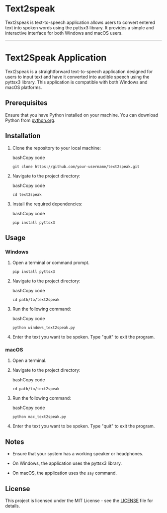 # Text2speak


Text2speak is text-to-speech application allows users to convert entered text into spoken words using the pyttsx3 library. It provides a simple and interactive interface for both Windows and macOS users.

---

# Text2Speak Application

Text2speak is a straightforward text-to-speech application designed for users to input text and have it converted into audible speech using the pyttsx3 library. This application is compatible with both Windows and macOS platforms.

## Prerequisites

Ensure that you have Python installed on your machine. You can download Python from [python.org](https://www.python.org/).

## Installation

1. Clone the repository to your local machine:
    
    bashCopy code
    
    `git clone https://github.com/your-username/text2speak.git`
    
2. Navigate to the project directory:
    
    bashCopy code
    
    `cd text2speak`
    
3. Install the required dependencies:
    
    bashCopy code
    
    `pip install pyttsx3`
    

## Usage

### Windows

1. Open a terminal or command prompt.

    `pip install pyttsx3`
    
    
2. Navigate to the project directory:
    
    bashCopy code
    
    `cd path/to/text2speak`
    
3. Run the following command:
    
    bashCopy code
    
    `python windows_text2speak.py`
    
4. Enter the text you want to be spoken. Type "quit" to exit the program.
    

### macOS

1. Open a terminal.
    
2. Navigate to the project directory:
    
    bashCopy code
    
    `cd path/to/text2speak`
    
3. Run the following command:
    
    bashCopy code
    
    `python mac_text2speak.py`
    
4. Enter the text you want to be spoken. Type "quit" to exit the program.
    

## Notes

- Ensure that your system has a working speaker or headphones.
    
- On Windows, the application uses the pyttsx3 library.
    
- On macOS, the application uses the `say` command.
    

## License

This project is licensed under the MIT License - see the [LICENSE](https://chat.openai.com/c/LICENSE) file for details.